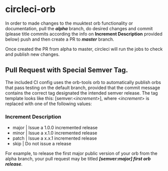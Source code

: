 # circleci-orb


In order to made changes to the muuktest orb functionality or documentation, pull the ***alpha*** branch, do desired changes and commit (please title commits according the info on **Increment	Description** provided below) push and then create a PR to ***master*** branch.

Once created the PR from alpha to master, circleci will run the jobs to check and publish new changes.

## Pull Request with Special Semver Tag.
The included CI config uses the orb-tools orb to automatically publish orbs that pass testing on the default branch, provided that the commit message contains the correct tag designated the intended semver release.
The tag template looks like this: [semver:<*increment*>], where <*increment*> is replaced with one of the following values:

### Increment	Description
  - major | Issue a 1.0.0 incremented release
  - minor | Issue a x.1.0 incremented release
  - patch | Issue a x.x.1 incremented release
  - skip  | Do not issue a release
  
For example, to release the first major public version of your orb from the alpha branch, your pull request may be titled ***[semver:major] first orb release***.
